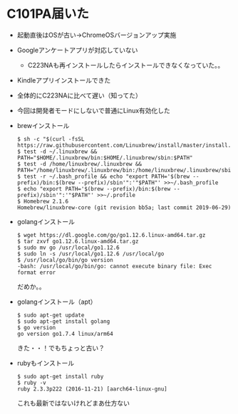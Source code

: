 # C101PA届いた

* 起動直後はOSが古い→ChromeOSバージョンアップ実施
* Googleアンケートアプリが対応していない
  - C223NAも再インストールしたらインストールできなくなっていた。。
* Kindleアプリインストールできた
* 全体的にC223NAに比べて遅い（知ってた）
* 今回は開発者モードにしないで普通にLinux有効化した
* brewインストール
  ```
  $ sh -c "$(curl -fsSL https://raw.githubusercontent.com/Linuxbrew/install/master/install.sh)"
  $ test -d ~/.linuxbrew && PATH="$HOME/.linuxbrew/bin:$HOME/.linuxbrew/sbin:$PATH"
  $ test -d /home/linuxbrew/.linuxbrew && PATH="/home/linuxbrew/.linuxbrew/bin:/home/linuxbrew/.linuxbrew/sbin:$PATH"
  $ test -r ~/.bash_profile && echo "export PATH='$(brew --prefix)/bin:$(brew --prefix)/sbin'":'"$PATH"' >>~/.bash_profile
  $ echo "export PATH='$(brew --prefix)/bin:$(brew --prefix)/sbin'":'"$PATH"' >>~/.profile
  $ Homebrew 2.1.6
  Homebrew/linuxbrew-core (git revision bb5a; last commit 2019-06-29)
  ```
* golangインストール
  ```
  $ wget https://dl.google.com/go/go1.12.6.linux-amd64.tar.gz
  $ tar zxvf go1.12.6.linux-amd64.tar.gz
  $ sudo mv go /usr/local/go1.12.6
  $ sudo ln -s /usr/local/go1.12.6 /usr/local/go
  $ /usr/local/go/bin/go version
  -bash: /usr/local/go/bin/go: cannot execute binary file: Exec format error
  ```
  だめか。。

* golangインストール（apt）
  ```
  $ sudo apt-get update
  $ sudo apt-get install golang
  $ go version
  go version go1.7.4 linux/arm64
  ```
  きた・・！でもちょっと古い？

* rubyもインストール
  ```
  $ sudo apt-get install ruby
  $ ruby -v
  ruby 2.3.3p222 (2016-11-21) [aarch64-linux-gnu]
  ```
  これも最新ではないけれどまあ仕方ない
